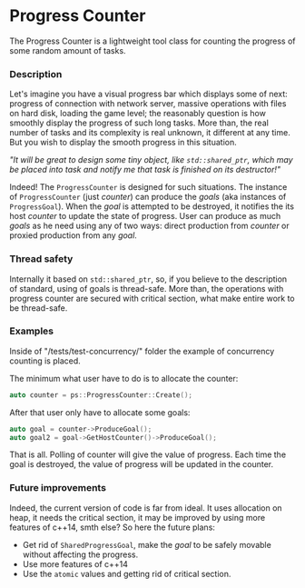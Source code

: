 ﻿# Progress Counter
The Progress Counter is a lightweight tool class for counting the progress of some random amount of tasks.

### Description
Let's imagine you have a visual progress bar which displays some of next: progress of connection with network server, massive operations with files on hard disk, loading the game level; the reasonably question is how smoothly display the progress of such long tasks. More than, the real number of tasks and its complexity is real unknown, it different at any time. But you wish to display the smooth progress in this situation.

*"It will be great to design some tiny object, like `std::shared_ptr`, which may be placed into task and notify me that task is finished on its destructor!"*

Indeed! The `ProgressCounter` is designed for such situations. The instance of `ProgressCounter` (just *counter*) can produce the *goals* (aka instances of `ProgressGoal`). When the *goal* is attempted to be destroyed, it notifies the its host *counter* to update the state of progress. User can produce as much *goals* as he need using any of two ways: direct production from *counter* or proxied production from any *goal*.

### Thread safety
Internally it based on `std::shared_ptr`, so, if you believe to the description of standard, using of goals is thread-safe.
More than, the operations with progress counter are secured with critical section, what make entire work to be thread-safe.

### Examples
Inside of "/tests/test-concurrency/" folder the example of concurrency counting is placed.

The minimum what user have to do is to allocate the counter:

```.cpp
auto counter = ps::ProgressCounter::Create();
```

After that user only have to allocate some goals:

```.cpp
auto goal = counter->ProduceGoal();
auto goal2 = goal->GetHostCounter()->ProduceGoal();
```

That is all. Polling of counter will give the value of progress. Each time the goal is destroyed, the value of progress will be updated in the counter.


### Future improvements
Indeed, the current version of code is far from ideal. It uses allocation on heap, it needs the critical section, it may be improved by using more features of c++14, smth else?
So here the future plans:
* Get rid of `SharedProgressGoal`, make the *goal* to be safely movable without affecting the progress.
* Use more features of c++14
* Use the `atomic` values and getting rid of critical section.
